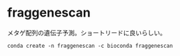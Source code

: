 # fraggenescan 

メタゲ配列の遺伝子予測。ショートリードに良いらしい。

```
conda create -n fraggenescan -c bioconda fraggenescan
```